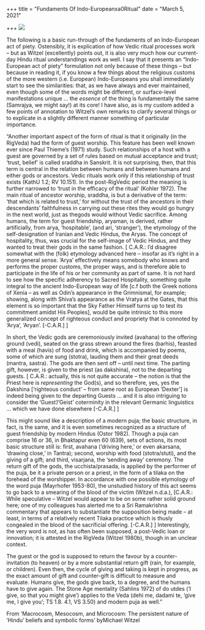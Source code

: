+++
title = "Fundaments Of Indo-Europeanxa0Ritual"
date = "March 5, 2021"

+++
![](https://aryaakasha.files.wordpress.com/2021/03/saraswati-puja.jpg?w=640)

The following is a basic run-through of the fundaments of an
Indo-European act of piety. Ostensibly, it is explication of how Vedic
ritual processes work – but as Witzel (excellently) points out, it is
also very much how our current-day Hindu ritual understandings work as
well. I say that it presents an “Indo-European act of piety” formulation
not only because of these things – but because in reading it, if you
know a few things about the religious customs of the more western (i.e.
European) Indo-Europeans you shall immediately start to see the
similarities: that, as we have always and ever maintained, even though
some of the words might be different, or surface-level manifestations
unique … the *essence* of the thing is fundamentally the same (Samrajya,
we might say!) at its core! I have also, as is my custom added a few
points of annotation to Witzel’s own remarks to clarify several things
or to explicate in a slightly different manner something of particular
importance.

“Another important aspect of the form of ritual is that it originally
(in the RigVeda) had the form of guest worship. This feature has been
well known ever since Paul Thieme’s (1971) study. Such relationships of
a host with a guest are governed by a set of rules based on mutual
acceptance and trust; ‘trust, belief’ is called sraddha in Sanskrit. It
is not surprising, then, that this term is central in the relation
between humans and between humans and either gods or ancestors. Vedic
rituals work only if this relationship of trust exists (KathU 1.2; RV
10.151). In the post-RigVedic period the meaning is further narrowed to
‘trust in the efficacy of the ritual’ (Kohler 1972). The main ritual of
ancestor worship, sraddha, is but a derivative of the term: ‘that which
is related to trust,’ for without the trust of the ancestors in their
descendants’ faithfulness in carrying out these rites they would go
hungry in the next world, just as thegods would without Vedic
sacrifice. Among humans, the term for guest friendship, aryaman, is
derived, rather artificially, from arya, ‘hospitable’, (and ari,
‘stranger’), the etymology of the self-designation of Iranian and Vedic
Hindus, the Aryas. The concept of hospitality, thus, was crucial for the
self-image of Vedic Hindus, and they wanted to treat their gods in the
same fashion. \[ C.A.R.: I’d disagree somewhat with the (folk) etymology
advanced here – insofar as it’s right in a more general sense. ‘Arya’
effectively means somebody who knows and performs the proper customs,
the proper ways, and is therefore able to participate in the life of his
or her community as part of same. It is not hard to see how the specific
adherency to Sacred Hospitality, something quite integral to the ancient
Indo-European way of life \[c.f both the Greek notions of Xenia – as
well as Odin’s appearance in the Grimnismal, for example; showing, along
with Shiva’s appearance as the Vratya at the Gates, that this element is
so important that the Sky Father Himself turns up to test its commitment
amidst His Peoples\], would be quite intrinsic to this more generalized
concept of righteous conduct and propriety that is connoted by ‘Arya’,
‘Aryan’. \[-C.A.R.\] \]

In short, the Vedic gods are ceremoniously invited (avahana) to the
offering ground (vedi), seated on the grass strewn around the fires
(barhis), feasted with a meal (havis) of food and drink, which is
accompanied by poems, some of which are sung (stotra), lauding them and
their great deeds (mantra, sastra). The gods are then sent off – until
next time. The parting gift, however, is given to the priest (as
dakshina), not to the departing guests. \[ C.A.R.: actually, this is not
quite accurate – the notion is that the Priest here is *representing*
the God(s), and so therefore, yes, yes the Dakshina \[‘righteous
conduct’ – from same root as European ‘Dexter’\] is indeed being given
to the departing Guests … and it is also intriguing to consider the
‘Guest’/’Geist’ coterminity in the relevant Germanic linguistics … which
we have done elsewhere \[-C.A.R.\] \]

This might sound like a description of a modern puja; the basic
structure, in fact, is the same, and it is even sometimes recognized as
a structure of guest friendship by modern Hindus (Ostor 1982). Though a
puja can comprise 16 or 36, in Bhaktapur even 60 (639), sets of actions,
its most basic structure still is: first, avahana (‘driving here,’ or
even akarsana, ‘drawing close,’ in Tantra); second, worship with food
(stotra/stuti), and the giving of a gift; and third, visarjana, the
‘sending away’ ceremony. The return gift of the gods, the
ucchista/prasada, is applied by the performer of the puja, be it a
private person or a priest, in the form of a tilaka on the forehead of
the worshipper. In accordance with one possible etymology of the word
puja (Mayrhofer 1953-80), the unstudied history of this act seems to go
back to a smearing of the blood of the victim (Witzel n.d.a.), \[C.A.R.:
While speculative – Witzel would appear to be on some rather solid
ground here; one of my colleagues has alerted me to a Sri Ramakrishna
commentary that appears to substantiate the supposition being made – at
least, in terms of a relatively recent Tilaka practice which is thusly
congealed in the blood of the sacrificial offering. \[-C.A.R.\] \]
Interestingly, the very word is not, as has often been supposed, a
post-Vedic loan or innovation; it is attested in the RigVeda (Witzel
1980b), though in an unclear context.

The guest or the god is supposed to return the favour by a
counter-invitation (to heaven) or by a more substantial return gift
(rain, for example, or children). Even then, the cycle of giving and
taking is kept in progress, as the exact amount of gift and counter-gift
is difficult to measure and evaluate. Humans give, the gods give back,
to a degree, and the humans have to give again. The Stone Age mentality
(Sahlins 1972) of do utdes (‘I give, so that you might give’) applies
to the Veda (dehi me, dadami te, ‘give me, I give you’; TS 1.8. 4.1, VS
3.50) and modern puja as well.”

From ‘Macrocosm, Mesocosm, and Microcosm: The persistent nature of
‘Hindu’ beliefs and symbolic forms’ byMichael Witzel
